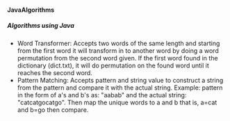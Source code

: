 #### JavaAlgorithms
##### Algorithms using Java
+ Word Transformer: Accepts two words of the same length and starting from the first word it will transform in to another word
by doing a word permutation from the second word given. If the first word found in the dictionary (dict.txt), it will do permutation on the found word until 
it reaches the second word. 
+ Pattern Matching: Accepts pattern and string value to construct a string from the pattern and compare it with the actual string.
Example: pattern in the form of a's and b's as: "aabab" and the actual string: "catcatgocatgo". Then map the unique words to a and b that is, a=cat and b=go then compare.
